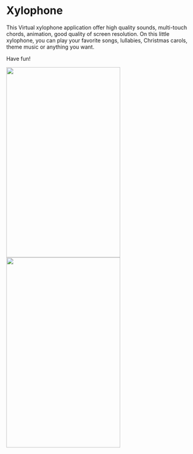 # Xylophone
This Virtual xylophone application offer high quality sounds, multi-touch chords, animation, good quality of screen resolution.
On this little xylophone, you can play your favorite songs, lullabies, Christmas carols, theme music or anything you want.

Have fun!

<img src="https://user-images.githubusercontent.com/25341181/89783373-a4566b80-db38-11ea-80a2-f2852c70128b.png" width="300" height="500">  <img src="https://user-images.githubusercontent.com/25341181/89783202-5ccfdf80-db38-11ea-802a-caebbf3a7f51.gif" width="300" height="500">
